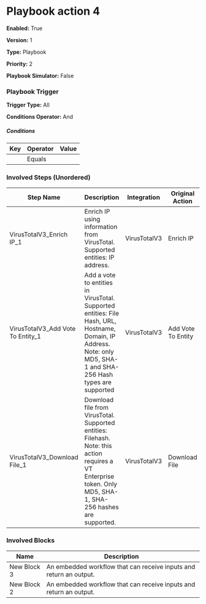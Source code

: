 # Playbook action 4




**Enabled:** True

**Version:** 1

**Type:** Playbook

**Priority:** 2

**Playbook Simulator:** False


### Playbook Trigger
**Trigger Type:** All

**Conditions Operator:** And

##### Conditions
|Key|Operator|Value|
|---|--------|-----|
||Equals||


### Involved Steps (Unordered)
|Step Name|Description|Integration|Original Action|
|---------|-----------|-----------|---------------|
|VirusTotalV3_Enrich IP_1|Enrich IP using information from VirusTotal. Supported entities: IP address.|VirusTotalV3|Enrich IP|
|VirusTotalV3_Add Vote To Entity_1|Add a vote to entities in VirusTotal. Supported entities: File Hash, URL, Hostname, Domain, IP Address. Note: only MD5, SHA-1 and SHA-256 Hash types are supported|VirusTotalV3|Add Vote To Entity|
|VirusTotalV3_Download File_1|Download file from VirusTotal. Supported entities: Filehash. Note: this action requires a VT Enterprise token. Only MD5, SHA-1, SHA-256 hashes are supported.|VirusTotalV3|Download File|

### Involved Blocks
|Name|Description|
|----|-----------|
|New Block 3|An embedded workflow that can receive inputs and return an output.|
|New Block 2|An embedded workflow that can receive inputs and return an output.|
